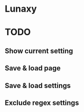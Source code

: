 # Lunaxy


# TODO
## Show current setting
## Save & load page
## Save & load settings
## Exclude regex settings

